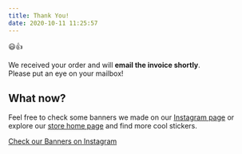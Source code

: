 ```yaml
---
title: Thank You!
date: 2020-10-11 11:25:57
---
```


<div class="container mb-4">
<div class="row justify-content-center">
<div class="col-12 col-lg-8">

<p class="font-size-50 text-center">😃👍</p>

<p class="text-center mb-4 lead">We received your order and will <strong>email the invoice shortly</strong>.<br/>Please put an eye on your mailbox!</p>

<h2 class="text-center">What now?</h2>

<p class="text-center mb-4">Feel free to check some banners we made on our <a href="<%- theme.instagram_url %>" rel="me">Instagram page</a> or explore our <a href="/">store home page</a> and find more cool stickers.</p>

<div class="col-12">
    <p class="text-center mb-3"><a class="btn btn-primary btn-blueberry btn-lg" href="<%- theme.instagram_url %>" rel="me">Check our Banners on Instagram</a></p>
</div>

<!--
<h2>What are your next steps?</h2>

<p>No worries, we can help you out. Here are several options for you:</p>

<ul>
    <li class="mt-2">Please <strong>try another browser</strong> on your device. Most likely your JavaScript is turned off.</li>
    <li class="mt-2">Didn't work? Give us a call at <a href="tel:6463012722">+1 (646) 301-2722</a>. We will clarify the order details over the phone and share the invoice with you.</li>
    <li class="mt-2">Not the best time for a call? Feel free to email us at <a href="mailto:&#105;&#110;&#102;&#111;&#064;&#115;&#116;&#105;&#099;&#107;&#101;&#114;&#115;&#116;&#111;&#114;&#101;&#046;&#108;&#108;&#099;">info@stickerstore.llc</a> providing the order details. We will get back to you as soon as possible.</li>
    <li class="mt-2">Other ways to reach us out: direct message us on <a href="https://www.instagram.com/bimmersticker.store/">Instagram</a> or on <a href="https://www.facebook.com/bimmersticker.store/">Facebook Page</a>.</li>
</ul>


<p>Thanks for your patience. We value our customers and looking forward to hearing from you any time!</p>

-->
</div>
</div>
</div>                